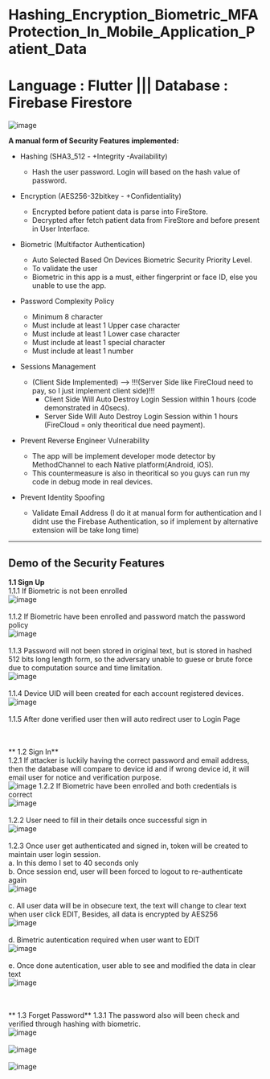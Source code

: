 # Hashing_Encryption_Biometric_MFAProtection_In_Mobile_Application_Patient_Data
# Language : Flutter ||| Database : Firebase Firestore
![image](https://github.com/user-attachments/assets/61ecf214-751b-4324-8fea-656412095cc7)


**A manual form of Security Features implemented:**
- Hashing (SHA3_512 - +Integrity -Availability)
  - Hash the user password. Login will based on the hash value of password.

- Encryption (AES256-32bitkey - +Confidentiality)
  - Encrypted before patient data is parse into FireStore.
  - Decrypted after fetch patient data from FireStore and before present in User Interface.

- Biometric (Multifactor Authentication)
  - Auto Selected Based On Devices Biometric Security Priority Level.
  - To validate the user
  - Biometric in this app is a must, either fingerprint or face ID, else you unable to use the app.

- Password Complexity Policy
  - Minimum 8 character
  - Must include at least 1 Upper case character
  - Must include at least 1 Lower case character
  - Must include at least 1 special character
  - Must include at least 1 number

- Sessions Management
  - (Client Side Implemented) --> !!!(Server Side like FireCloud need to pay, so I just implement client side)!!!
    - Client Side Will Auto Destroy Login Session within 1 hours (code demonstrated in 40secs).
    - Server Side Will Auto Destroy Login Session within 1 hours (FireCloud = only theoritical due need payment).

- Prevent Reverse Engineer Vulnerability
  - The app will be implement developer mode detector by MethodChannel to each Native platform(Android, iOS).
  - This countermeasure is also in theoritical so you guys can run my code in debug mode in real devices.

- Prevent Identity Spoofing
  - Validate Email Address (I do it at manual form for authentication and I didnt use the Firebase Authentication, so if implement by alternative extension will be take long time) 
    
--------------------------------------------------------------------------------------------------------------------------------------------------------------------------------------- 
**Demo of the Security Features**
--------------------------------------------------------------------------------------------------------------------------------------------------------------------------------------- 

  **1.1 Sign Up**<br />
    1.1.1 If Biometric is not been enrolled<br />
      ![image](https://github.com/user-attachments/assets/26a91460-7b16-4b1c-82f1-06b4dc2f4dac)<br /><br />
    1.1.2 If Biometric have been enrolled and password match the password policy<br />
      ![image](https://github.com/user-attachments/assets/e0e84655-82fb-4f06-b185-ecfd5fd7bc40)<br /><br />
    1.1.3 Password will not been stored in original text, but is stored in hashed 512 bits long length form, so the adversary unable to guese or brute force due to computation source and time limitation.<br />
      ![image](https://github.com/user-attachments/assets/66187bcb-8df3-47a8-84ed-f9df789fc236)<br /><br />
    1.1.4 Device UID will been created for each account registered devices.
      ![image](https://github.com/user-attachments/assets/50c0dd9a-d930-4e8e-ba18-ea50242af236)<br /><br />
    1.1.5 After done verified user then will auto redirect user to Login Page<br /><br /><br />

 ** 1.2 Sign In**<br />
    1.2.1 If attacker is luckily having the correct password and email address, then the database will compare to device id and if wrong device id, it will email user for notice and verification purpose.<br />
      ![image](https://github.com/user-attachments/assets/f1b0fb77-d4fe-4cab-a8be-5959591a342c)
    1.2.2 If Biometric have been enrolled and both credentials is correct<br />
      ![image](https://github.com/user-attachments/assets/8926cf77-1034-4790-8ad7-0f835ccf69bb)<br /><br />
    1.2.2 User need to fill in their details once successful sign in<br />
      ![image](https://github.com/user-attachments/assets/63fa699b-4a8a-4cad-8686-8145c212efce)<br /><br />
    1.2.3 Once user get authenticated and signed in, token will be created to maintain user login session.<br />
        a. In this demo I set to 40 seconds only<br />
        b. Once session end, user will been forced to logout to re-authenticate again<br />
        ![image](https://github.com/user-attachments/assets/ca60b267-def9-4506-aba6-36a6154954b1)<br /><br />
        c. All user data will be in obsecure text, the text will change to clear text when user click EDIT, Besides, all data is encrypted by AES256<br />
        ![image](https://github.com/user-attachments/assets/d30e3f80-73df-48aa-a9e1-35863561ed5d)<br /><br />
        d. Bimetric autentication required when user want to EDIT<br />
        ![image](https://github.com/user-attachments/assets/446a0860-a536-4b33-abca-80e60a57c208)<br /><br />
        e. Once done autentication, user able to see and modified the data in clear text<br />
        ![image](https://github.com/user-attachments/assets/bf5df774-2376-4bd3-977d-2f8cee8d0979)<br /><br /><br />
   
   ** 1.3 Forget Password**
    1.3.1 The password also will been check and verified through hashing with biometric.<br />
    ![image](https://github.com/user-attachments/assets/4174e52d-2e02-49d1-9075-c3a8b0e563cb)<br /><br />
    ![image](https://github.com/user-attachments/assets/67761a68-baf6-41c4-beb4-eebb3ed44c20)<br /><br />
    ![image](https://github.com/user-attachments/assets/9db17781-a973-4fa2-9244-4fcaf7ccc218)<br /><br />



    
        
        

        

    
    




 
